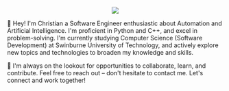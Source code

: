 <p align="center">
  <img src="https://discord-readme-badge.vercel.app/api?id=910033554644295750">
</p>

<span style="font-size:1em;">👋 Hey! I'm Christian a Software Engineer enthusiastic about Automation and Artificial Intelligence. I'm proficient in Python and C++, and excel in problem-solving. I'm currently studying Computer Science (Software Development) at Swinburne University of Technology, and actively explore new topics and technologies to broaden my knowledge and skills.

🔗 I'm always on the lookout for opportunities to collaborate, learn, and contribute. Feel free to reach out – don't hesitate to contact me. Let's connect and work together!</span>

